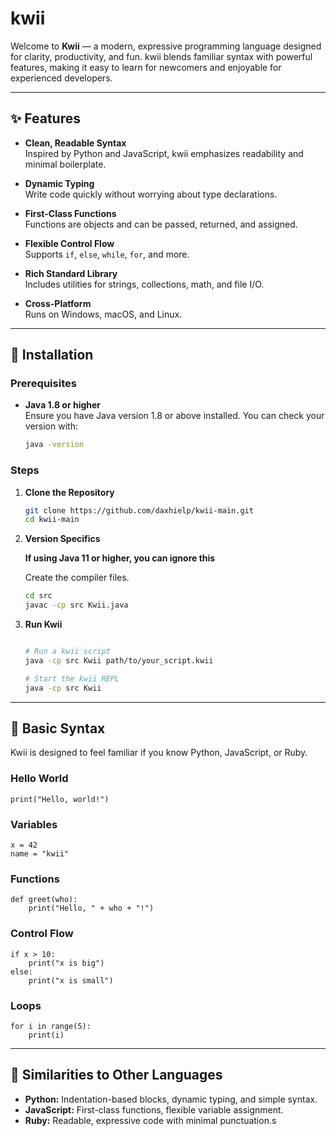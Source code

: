 # kwii

Welcome to **Kwii** — a modern, expressive programming language designed for clarity, productivity, and fun. kwii blends familiar syntax with powerful features, making it easy to learn for newcomers and enjoyable for experienced developers.

---

## ✨ Features

- **Clean, Readable Syntax**  
    Inspired by Python and JavaScript, kwii emphasizes readability and minimal boilerplate.

- **Dynamic Typing**  
    Write code quickly without worrying about type declarations.

- **First-Class Functions**  
    Functions are objects and can be passed, returned, and assigned.

- **Flexible Control Flow**  
    Supports `if`, `else`, `while`, `for`, and more.

- **Rich Standard Library**  
    Includes utilities for strings, collections, math, and file I/O.

- **Cross-Platform**  
    Runs on Windows, macOS, and Linux.

---

## 🚀 Installation

### Prerequisites

- **Java 1.8 or higher**  
    Ensure you have Java version 1.8 or above installed. You can check your version with:
    ```sh
    java -version
    ```

### Steps

1. **Clone the Repository**
     ```sh
     git clone https://github.com/daxhielp/kwii-main.git
     cd kwii-main
     ```

2. **Version Specifics**

    **If using Java 11 or higher, you can ignore this**

    Create the compiler files.

    ```sh
    cd src
    javac -cp src Kwii.java
    ```

3. **Run Kwii**

     ```sh
    
    # Run a kwii script
    java -cp src Kwii path/to/your_script.kwii
    ```

    ```sh
    # Start the kwii REPL
    java -cp src Kwii
     ```

---

## 📝 Basic Syntax

Kwii is designed to feel familiar if you know Python, JavaScript, or Ruby.

### Hello World

```kwii
print("Hello, world!")
```

### Variables

```kwii
x = 42
name = "kwii"
```

### Functions

```kwii
def greet(who):
    print("Hello, " + who + "!")
```

### Control Flow

```kwii
if x > 10:
    print("x is big")
else:
    print("x is small")
```

### Loops

```kwii
for i in range(5):
    print(i)
```

---

## 🔗 Similarities to Other Languages

- **Python:** Indentation-based blocks, dynamic typing, and simple syntax.
- **JavaScript:** First-class functions, flexible variable assignment.
- **Ruby:** Readable, expressive code with minimal punctuation.s

